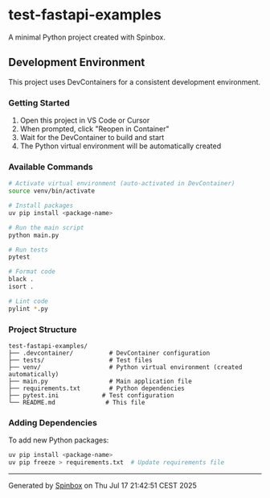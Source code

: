 # test-fastapi-examples

A minimal Python project created with Spinbox.

## Development Environment

This project uses DevContainers for a consistent development environment.

### Getting Started

1. Open this project in VS Code or Cursor
2. When prompted, click "Reopen in Container"
3. Wait for the DevContainer to build and start
4. The Python virtual environment will be automatically created

### Available Commands

```bash
# Activate virtual environment (auto-activated in DevContainer)
source venv/bin/activate

# Install packages
uv pip install <package-name>

# Run the main script
python main.py

# Run tests
pytest

# Format code
black .
isort .

# Lint code
pylint *.py
```

### Project Structure

```
test-fastapi-examples/
├── .devcontainer/          # DevContainer configuration
├── tests/                  # Test files
├── venv/                   # Python virtual environment (created automatically)
├── main.py                 # Main application file
├── requirements.txt        # Python dependencies
├── pytest.ini            # Test configuration
└── README.md              # This file
```

### Adding Dependencies

To add new Python packages:

```bash
uv pip install <package-name>
uv pip freeze > requirements.txt  # Update requirements file
```

---

Generated by [Spinbox](https://github.com/Gonzillaaa/spinbox) on Thu Jul 17 21:42:51 CEST 2025
